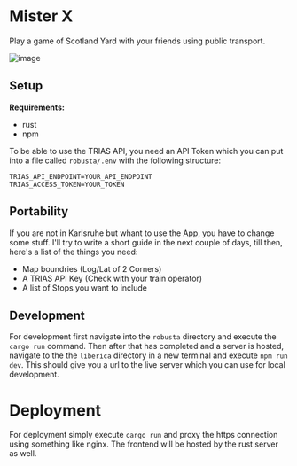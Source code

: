 # Mister X
Play a game of Scotland Yard with your friends using public transport.

![image](https://github.com/Lila-Kuhlt/mister-x/assets/21245806/1170547b-d7e2-4bb1-937f-acad2c609984)


## Setup
**Requirements:**
- rust
- npm

To be able to use the TRIAS API, you need an API Token which you can put into a file called `robusta/.env` with the following structure:
```
TRIAS_API_ENDPOINT=YOUR_API_ENDPOINT
TRIAS_ACCESS_TOKEN=YOUR_TOKEN
```

## Portability
If you are not in Karlsruhe but whant to use the App, you have to change some stuff. I'll try to write a short guide in the next couple of days, till then, here's a list of the things you need:
* Map boundries (Log/Lat of 2 Corners)
* A TRIAS API Key (Check with your train operator)
* A list of Stops you want to include

## Development
For development first navigate into the `robusta` directory and execute the `cargo run` command.
Then after that has completed and a server is hosted, navigate to the the `liberica` directory in a new terminal and execute `npm run dev`.
This should give you a url to the live server which you can use for local development.

# Deployment
For deployment simply execute `cargo run` and proxy the https connection using something like nginx. The frontend will be hosted by the rust server as well.
